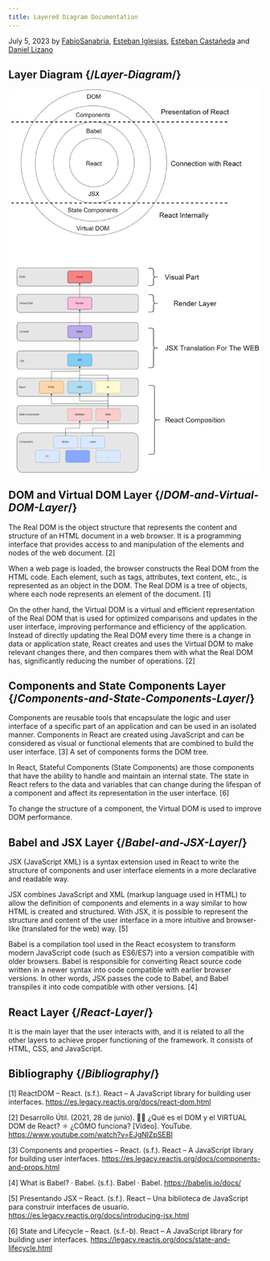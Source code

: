 ```yaml
---
title: Layered Diagram Documentation
---
```


July 5, 2023 by [FabioSanabria](https://github.com/FabioSanabria), [Esteban Iglesias](https://github.com/EstebanUCR), [Esteban Castañeda](https://github.com/estebancb03) and [Daniel Lizano](https://github.com/DanielLM2002)


## Layer Diagram {/*Layer-Diagram*/}

![LayerDiagram](/public/images/docs/diagrams/layer_diagram.png)

## DOM and Virtual DOM Layer {/*DOM-and-Virtual-DOM-Layer*/}

The Real DOM is the object structure that represents the content and structure of an HTML document in a web browser. It is a programming interface that provides access to and manipulation of the elements and nodes of the web document. [2]

When a web page is loaded, the browser constructs the Real DOM from the HTML code. Each element, such as tags, attributes, text content, etc., is represented as an object in the DOM. The Real DOM is a tree of objects, where each node represents an element of the document. [1]

On the other hand, the Virtual DOM is a virtual and efficient representation of the Real DOM that is used for optimized comparisons and updates in the user interface, improving performance and efficiency of the application. Instead of directly updating the Real DOM every time there is a change in data or application state, React creates and uses the Virtual DOM to make relevant changes there, and then compares them with what the Real DOM has, significantly reducing the number of operations. [2]

## Components and State Components Layer {/*Components-and-State-Components-Layer*/}

Components are reusable tools that encapsulate the logic and user interface of a specific part of an application and can be used in an isolated manner. Components in React are created using JavaScript and can be considered as visual or functional elements that are combined to build the user interface. [3] A set of components forms the DOM tree.

In React, Stateful Components (State Components) are those components that have the ability to handle and maintain an internal state. The state in React refers to the data and variables that can change during the lifespan of a component and affect its representation in the user interface. [6]

To change the structure of a component, the Virtual DOM is used to improve DOM performance.

## Babel and JSX Layer {/*Babel-and-JSX-Layer*/}

JSX (JavaScript XML) is a syntax extension used in React to write the structure of components and user interface elements in a more declarative and readable way.

JSX combines JavaScript and XML (markup language used in HTML) to allow the definition of components and elements in a way similar to how HTML is created and structured. With JSX, it is possible to represent the structure and content of the user interface in a more intuitive and browser-like (translated for the web) way. [5]

Babel is a compilation tool used in the React ecosystem to transform modern JavaScript code (such as ES6/ES7) into a version compatible with older browsers. Babel is responsible for converting React source code written in a newer syntax into code compatible with earlier browser versions. In other words, JSX passes the code to Babel, and Babel transpiles it into code compatible with other versions. [4]

## React Layer {/*React-Layer*/}

It is the main layer that the user interacts with, and it is related to all the other layers to achieve proper functioning of the framework. It consists of HTML, CSS, and JavaScript.

## Bibliography {/*Bibliography*/}

[1] ReactDOM – React. (s.f.). React – A JavaScript library for building user interfaces. https://es.legacy.reactjs.org/docs/react-dom.html

[2] Desarrollo Útil. (2021, 28 de junio). 👨‍💻 ¿Qué es el DOM y el VIRTUAL DOM de React? ⚛️ ¿CÓMO funciona? [Video]. YouTube. https://www.youtube.com/watch?v=EJgNlZpSEBI

[3] Components and properties – React. (s.f.). React – A JavaScript library for building user interfaces. https://es.legacy.reactjs.org/docs/components-and-props.html

[4] What is Babel? · Babel. (s.f.). Babel · Babel. https://babeljs.io/docs/

[5] Presentando JSX – React. (s.f.). React – Una biblioteca de JavaScript para construir interfaces de usuario. https://es.legacy.reactjs.org/docs/introducing-jsx.html

[6] State and Lifecycle – React. (s.f.-b). React – A JavaScript library for building user interfaces. https://legacy.reactjs.org/docs/state-and-lifecycle.html

